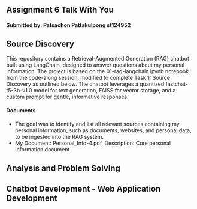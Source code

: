 ## Assignment 6 Talk With You 
#### Submitted by: Patsachon Pattakulpong st124952

## Source Discovery
This repository contains a Retrieval-Augmented Generation (RAG) chatbot built using LangChain, designed to answer questions about my personal information. The project is based on the 01-rag-langchain.ipynb notebook from the code-along session, modified to complete Task 1: Source Discovery as outlined below. The chatbot leverages a quantized fastchat-t5-3b-v1.0 model for text generation, FAISS for vector storage, and a custom prompt for gentle, informative responses.
#### Documents 
- The goal was to identify and list all relevant sources containing my personal information, such as documents, websites, and personal data, to be ingested into the RAG system.
- My Document: Personal_Info-4.pdf, Description: Core personal information document.

## Analysis and Problem Solving

## Chatbot Development - Web Application Development
